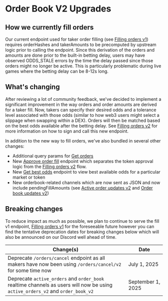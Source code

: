 # Order Book V2 Upgrades

## How we currently fill orders

Our current endpoint used for taker order filling (see [Filling orders v1](#filling-orders-v1)) requires orderHashes and takerAmounts to be precomputed by upstream logic prior to calling the endpoint. Since this derivation of the orders and amounts are done prior to the built-in betting delay, users may have observed ODDS_STALE errors by the time the delay passed since those orders might no longer be active. This is particularly problematic during live games where the betting delay can be 8-12s long.

## What's changing

After reviewing a lot of community feedback, we've decided to implement a significant improvement in the way orders and order amounts are derived for a taker fill. Now, takers can specify their desired odds and a tolerance level associated with those odds (similar to how web3 users might select a slippage when swapping within a DEX). Orders will then be matched based on the best odds available after the betting delay. See [Filling orders v2](#filling-orders-v2) for more information on how to sign and call this new endpoint.

In addition to the new way to fill orders, we've also bundled in several other changes:

- Additional query params for [Get orders](#get-active-orders)
- New [Approve order fill](#approve-order-fill) endpoint which separates the token approval logic from the [Filling orders v2](#filling-orders-v2) flow.
- New [Get best odds](#get-best-odds) endpoint to view best available odds for a particular market or token
- New orderbook-related channels which are now sent as JSON and now include pendingFillAmounts (see [Active order updates v2](#active-order-updates-v2) and [Order book updates v2](#order-book-updates-v2))

## Breaking changes

To reduce impact as much as possible, we plan to continue to serve the fill v1 endpoint, [Filling orders v1](#filling-orders-v1) for the foreseeable future however you can find the tentative deprecation dates for breaking changes below which will also be announced on our Discord well ahead of time. 

| Change(s)                                                                        | Date           |
| ------------------------------------------------------------------------------- | -------------- |
| Deprecate `/orders/cancel` endpoint as all makers have now been using `/orders/cancel/v2` for some time now  | July 1, 2025 |
| Deprecate `active_orders` and `order_book` realtime channels as users will now be using `active_orders_v2` and `order_book_v2`  | September 1, 2025  |
